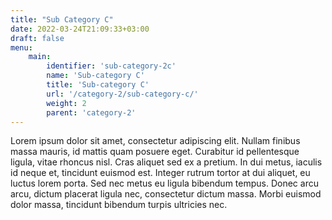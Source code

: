 ```yaml
---
title: "Sub Category C"
date: 2022-03-24T21:09:33+03:00
draft: false
menu:
    main:
        identifier: 'sub-category-2c'
        name: 'Sub-category C'
        title: 'Sub-category C'
        url: '/category-2/sub-category-c/'
        weight: 2
        parent: 'category-2'
---
```


Lorem ipsum dolor sit amet, consectetur adipiscing elit. Nullam finibus massa mauris, id mattis quam posuere eget. Curabitur id pellentesque ligula, vitae rhoncus nisl. Cras aliquet sed ex a pretium. In dui metus, iaculis id neque et, tincidunt euismod est. Integer rutrum tortor at dui aliquet, eu luctus lorem porta. Sed nec metus eu ligula bibendum tempus. Donec arcu arcu, dictum placerat ligula nec, consectetur dictum massa. Morbi euismod dolor massa, tincidunt bibendum turpis ultricies nec.
